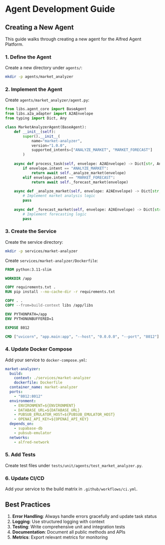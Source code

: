 # Agent Development Guide

## Creating a New Agent

This guide walks through creating a new agent for the Alfred Agent Platform.

### 1. Define the Agent

Create a new directory under `agents/`:

```bash
mkdir -p agents/market_analyzer
```

### 2. Implement the Agent

Create `agents/market_analyzer/agent.py`:

```python
from libs.agent_core import BaseAgent
from libs.a2a_adapter import A2AEnvelope
from typing import Dict, Any

class MarketAnalyzerAgent(BaseAgent):
    def __init__(self):
        super().__init__(
            name="market-analyzer",
            version="1.0.0",
            supported_intents=["ANALYZE_MARKET", "MARKET_FORECAST"]
        )
    
    async def process_task(self, envelope: A2AEnvelope) -> Dict[str, Any]:
        if envelope.intent == "ANALYZE_MARKET":
            return await self._analyze_market(envelope)
        elif envelope.intent == "MARKET_FORECAST":
            return await self._forecast_market(envelope)
        
    async def _analyze_market(self, envelope: A2AEnvelope) -> Dict[str, Any]:
        # Implement market analysis logic
        pass
    
    async def _forecast_market(self, envelope: A2AEnvelope) -> Dict[str, Any]:
        # Implement forecasting logic
        pass
```

### 3. Create the Service

Create the service directory:

```bash
mkdir -p services/market-analyzer
```

Create `services/market-analyzer/Dockerfile`:

```dockerfile
FROM python:3.11-slim

WORKDIR /app

COPY requirements.txt .
RUN pip install --no-cache-dir -r requirements.txt

COPY . .
COPY --from=build-context libs /app/libs

ENV PYTHONPATH=/app
ENV PYTHONUNBUFFERED=1

EXPOSE 8012

CMD ["uvicorn", "app.main:app", "--host", "0.0.0.0", "--port", "8012"]
```

### 4. Update Docker Compose

Add your service to `docker-compose.yml`:

```yaml
market-analyzer:
  build:
    context: ./services/market-analyzer
    dockerfile: Dockerfile
  container_name: market-analyzer
  ports:
    - "8012:8012"
  environment:
    - ENVIRONMENT=${ENVIRONMENT}
    - DATABASE_URL=${DATABASE_URL}
    - PUBSUB_EMULATOR_HOST=${PUBSUB_EMULATOR_HOST}
    - OPENAI_API_KEY=${OPENAI_API_KEY}
  depends_on:
    - supabase-db
    - pubsub-emulator
  networks:
    - alfred-network
```

### 5. Add Tests

Create test files under `tests/unit/agents/test_market_analyzer.py`.

### 6. Update CI/CD

Add your service to the build matrix in `.github/workflows/ci.yml`.

## Best Practices

1. **Error Handling**: Always handle errors gracefully and update task status
2. **Logging**: Use structured logging with context
3. **Testing**: Write comprehensive unit and integration tests
4. **Documentation**: Document all public methods and APIs
5. **Metrics**: Export relevant metrics for monitoring
